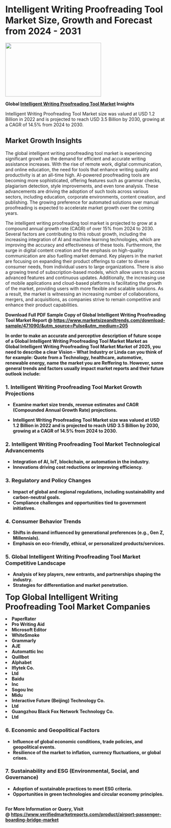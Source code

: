 <H1>Intelligent Writing Proofreading Tool Market Size, Growth and Forecast from 2024 - 2031</H1><img class="aligncenter size-medium wp-image-584254" src="https://thirdeyenews.in/wp-content/uploads/2024/09/Global-Market-Research-300x168.jpeg" alt="" width="300" height="168" /><p><strong>Global&nbsp;<a href="https://www.marketsizeandtrends.com/download-sample/471090/&amp;utm_source=Pulse&amp;utm_medium=205">Intelligent Writing Proofreading Tool Market</a> Insights</strong></p><p>Intelligent Writing Proofreading Tool Market size was valued at USD 1.2 Billion in 2022 and is projected to reach USD 3.5 Billion by 2030, growing at a CAGR of 14.5% from 2024 to 2030.</p><p><h2>Market Growth Insights</h2> <p>The global intelligent writing proofreading tool market is experiencing significant growth as the demand for efficient and accurate writing assistance increases. With the rise of remote work, digital communication, and online education, the need for tools that enhance writing quality and productivity is at an all-time high. AI-powered proofreading tools are becoming more sophisticated, offering features such as grammar checks, plagiarism detection, style improvements, and even tone analysis. These advancements are driving the adoption of such tools across various sectors, including education, corporate environments, content creation, and publishing. The growing preference for automated solutions over manual proofreading is expected to accelerate market growth over the coming years.</p> <p><strong></strong></p> <p>The intelligent writing proofreading tool market is projected to grow at a compound annual growth rate (CAGR) of over 15% from 2024 to 2030. Several factors are contributing to this robust growth, including the increasing integration of AI and machine learning technologies, which are improving the accuracy and effectiveness of these tools. Furthermore, the surge in digital content creation and the emphasis on high-quality communication are also fuelling market demand. Key players in the market are focusing on expanding their product offerings to cater to diverse consumer needs, from individual users to large organizations. There is also a growing trend of subscription-based models, which allow users to access advanced features and continuous updates. Additionally, the increasing use of mobile applications and cloud-based platforms is facilitating the growth of the market, providing users with more flexible and scalable solutions. As a result, the market is witnessing an increasing number of collaborations, mergers, and acquisitions, as companies strive to remain competitive and enhance their product capabilities.</p> <p><strong></p><p><span class=""><strong>Download Full PDF Sample Copy of Global Intelligent Writing Proofreading Tool Market Report</strong> @ <a href="https://www.marketsizeandtrends.com/download-sample/471090/&amp;utm_source=Pulse&amp;utm_medium=205" target="_blank">https://www.marketsizeandtrends.com/download-sample/471090/&amp;utm_source=Pulse&amp;utm_medium=205</a></span></p><p>In order to make an accurate and perceptive description of future scope of a Global&nbsp;Intelligent Writing Proofreading Tool Market Market as Global&nbsp;Intelligent Writing Proofreading Tool Market Market of 2025, you need to describe a clear Vision &ndash; What Industry or Linda can you think of for example: Quote from a Technology, healthcare, automotive, renewable energy, name the market you are Reffering to. However, some general trends and factors usually impact market reports and their future outlook include:</p><h3>1.&nbsp;<strong>Intelligent Writing Proofreading Tool Market Growth Projections</strong></h3><ul><li>Examine market size trends, revenue estimates and CAGR (Compounded Annual Growth Rate) projections.</li><li><p>Intelligent Writing Proofreading Tool Market size was valued at USD 1.2 Billion in 2022 and is projected to reach USD 3.5 Billion by 2030, growing at a CAGR of 14.5% from 2024 to 2030.</p></li></ul><h3>2.&nbsp;<strong>Intelligent Writing Proofreading Tool Market Technological Advancements</strong></h3><ul><li>Integration of AI, IoT, blockchain, or automation in the industry.</li><li>Innovations driving cost reductions or improving efficiency.</li></ul><h3>3.&nbsp;<strong>Regulatory and Policy Changes</strong></h3><ul><li>Impact of global and regional regulations, including sustainability and carbon-neutral goals.</li><li>Compliance challenges and opportunities tied to government initiatives.</li></ul><h3>4.&nbsp;<strong>Consumer Behavior Trends</strong></h3><ul><li>Shifts in demand influenced by generational preferences (e.g., Gen Z, Millennials).</li><li>Emphasis on eco-friendly, ethical, or personalized products/services.</li></ul><h3>5.&nbsp;<strong>Global Intelligent Writing Proofreading Tool Market Competitive Landscape</strong></h3><ul><li>Analysis of key players, new entrants, and partnerships shaping the industry.</li><li>Strategies for differentiation and market penetration.</li></ul><p data-pm-slice="1 1 []"><span style="color: inherit; font-family: inherit; font-size: 25px;">Top Global Intelligent Writing Proofreading Tool Market Companies</span></p><div class="" data-test-id=""><p><li>PaperRater</li><li> Pro Writing Aid</li><li> Microsoft Editor</li><li> WhiteSmoke</li><li> Grammarly</li><li> AJE</li><li> Automattic Inc</li><li> Quillbot</li><li> Alphabet</li><li> Iflytek Co.</li><li>Ltd</li><li> Baidu</li><li> Inc</li><li> Sogou Inc</li><li> Midu</li><li> Interactive Future (Beijing) Technology Co.</li><li> Ltd</li><li> Guangzhou Black Fox Network Technology Co.</li><li> Ltd</li></p></div><h3>6.&nbsp;<strong>Economic and Geopolitical Factors</strong></h3><ul><li>Influence of global economic conditions, trade policies, and geopolitical events.</li><li>Resilience of the market to inflation, currency fluctuations, or global crises.</li></ul><h3>7.&nbsp;<strong>Sustainability and ESG (Environmental, Social, and Governance)</strong></h3><ul><li>Adoption of sustainable practices to meet ESG criteria.</li><li>Opportunities in green technologies and circular economy principles.</li></ul><h2><strong style="font-size: 14px;">For More Information or Query, Visit @&nbsp;</strong><a style="background-color: #ffffff; font-size: 14px;" href="https://www.marketsizeandtrends.com/report/intelligent-writing-proofreading-tool-market/" target="_blank">https://www.verifiedmarketreports.com/product/airport-passenger-boarding-bridge-market</a></h2>
